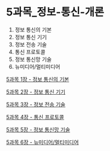 # 5과목_정보-통신-개론

1. 정보 통신의 기본
2. 정보 통신 기기
3. 정보 전송 기술
4. 통신 프로토콜
5. 정보 통신망 기술
6. 뉴미디어/멀티미디어

[5과목 1장 - 정보 통신의 기본](5%E1%84%80%E1%85%AA%E1%84%86%E1%85%A9%E1%86%A8_%E1%84%8C%E1%85%A5%E1%86%BC%E1%84%87%E1%85%A9-%E1%84%90%E1%85%A9%E1%86%BC%E1%84%89%E1%85%B5%E1%86%AB-%E1%84%80%E1%85%A2%E1%84%85%E1%85%A9%E1%86%AB%20ceeae2f684b243ebab056118fb656199/5%E1%84%80%E1%85%AA%E1%84%86%E1%85%A9%E1%86%A8%201%E1%84%8C%E1%85%A1%E1%86%BC%20-%20%E1%84%8C%E1%85%A5%E1%86%BC%E1%84%87%E1%85%A9%20%E1%84%90%E1%85%A9%E1%86%BC%E1%84%89%E1%85%B5%E1%86%AB%E1%84%8B%E1%85%B4%20%E1%84%80%E1%85%B5%E1%84%87%E1%85%A9%E1%86%AB%20e8de5be28f35433b84442f60155e8edf.md)

[5과목 2장 - 정보 통신 기기](5%E1%84%80%E1%85%AA%E1%84%86%E1%85%A9%E1%86%A8_%E1%84%8C%E1%85%A5%E1%86%BC%E1%84%87%E1%85%A9-%E1%84%90%E1%85%A9%E1%86%BC%E1%84%89%E1%85%B5%E1%86%AB-%E1%84%80%E1%85%A2%E1%84%85%E1%85%A9%E1%86%AB%20ceeae2f684b243ebab056118fb656199/5%E1%84%80%E1%85%AA%E1%84%86%E1%85%A9%E1%86%A8%202%E1%84%8C%E1%85%A1%E1%86%BC%20-%20%E1%84%8C%E1%85%A5%E1%86%BC%E1%84%87%E1%85%A9%20%E1%84%90%E1%85%A9%E1%86%BC%E1%84%89%E1%85%B5%E1%86%AB%20%E1%84%80%E1%85%B5%E1%84%80%E1%85%B5%20f139d9c24c7741aeadd578d7b775d1da.md)

[5과목 3장 - 정보 전송 기술](5%E1%84%80%E1%85%AA%E1%84%86%E1%85%A9%E1%86%A8_%E1%84%8C%E1%85%A5%E1%86%BC%E1%84%87%E1%85%A9-%E1%84%90%E1%85%A9%E1%86%BC%E1%84%89%E1%85%B5%E1%86%AB-%E1%84%80%E1%85%A2%E1%84%85%E1%85%A9%E1%86%AB%20ceeae2f684b243ebab056118fb656199/5%E1%84%80%E1%85%AA%E1%84%86%E1%85%A9%E1%86%A8%203%E1%84%8C%E1%85%A1%E1%86%BC%20-%20%E1%84%8C%E1%85%A5%E1%86%BC%E1%84%87%E1%85%A9%20%E1%84%8C%E1%85%A5%E1%86%AB%E1%84%89%E1%85%A9%E1%86%BC%20%E1%84%80%E1%85%B5%E1%84%89%E1%85%AE%E1%86%AF%200f266e1b3cbe4d75b957a76b1093b8b5.md)

[5과목 4장 - 통신 프로토콜](5%E1%84%80%E1%85%AA%E1%84%86%E1%85%A9%E1%86%A8_%E1%84%8C%E1%85%A5%E1%86%BC%E1%84%87%E1%85%A9-%E1%84%90%E1%85%A9%E1%86%BC%E1%84%89%E1%85%B5%E1%86%AB-%E1%84%80%E1%85%A2%E1%84%85%E1%85%A9%E1%86%AB%20ceeae2f684b243ebab056118fb656199/5%E1%84%80%E1%85%AA%E1%84%86%E1%85%A9%E1%86%A8%204%E1%84%8C%E1%85%A1%E1%86%BC%20-%20%E1%84%90%E1%85%A9%E1%86%BC%E1%84%89%E1%85%B5%E1%86%AB%20%E1%84%91%E1%85%B3%E1%84%85%E1%85%A9%E1%84%90%E1%85%A9%E1%84%8F%E1%85%A9%E1%86%AF%201827e0b99f7149a7a9d4cbc6dcdf202a.md)

[5과목 5장 - 정보 통신망 기술](5%E1%84%80%E1%85%AA%E1%84%86%E1%85%A9%E1%86%A8_%E1%84%8C%E1%85%A5%E1%86%BC%E1%84%87%E1%85%A9-%E1%84%90%E1%85%A9%E1%86%BC%E1%84%89%E1%85%B5%E1%86%AB-%E1%84%80%E1%85%A2%E1%84%85%E1%85%A9%E1%86%AB%20ceeae2f684b243ebab056118fb656199/5%E1%84%80%E1%85%AA%E1%84%86%E1%85%A9%E1%86%A8%205%E1%84%8C%E1%85%A1%E1%86%BC%20-%20%E1%84%8C%E1%85%A5%E1%86%BC%E1%84%87%E1%85%A9%20%E1%84%90%E1%85%A9%E1%86%BC%E1%84%89%E1%85%B5%E1%86%AB%E1%84%86%E1%85%A1%E1%86%BC%20%E1%84%80%E1%85%B5%E1%84%89%E1%85%AE%E1%86%AF%20b552bc90afe64c7887ca4cb3df5e7e9c.md)

[5과목 6장 - 뉴미디어/멀티미디어](5%E1%84%80%E1%85%AA%E1%84%86%E1%85%A9%E1%86%A8_%E1%84%8C%E1%85%A5%E1%86%BC%E1%84%87%E1%85%A9-%E1%84%90%E1%85%A9%E1%86%BC%E1%84%89%E1%85%B5%E1%86%AB-%E1%84%80%E1%85%A2%E1%84%85%E1%85%A9%E1%86%AB%20ceeae2f684b243ebab056118fb656199/5%E1%84%80%E1%85%AA%E1%84%86%E1%85%A9%E1%86%A8%206%E1%84%8C%E1%85%A1%E1%86%BC%20-%20%E1%84%82%E1%85%B2%E1%84%86%E1%85%B5%E1%84%83%E1%85%B5%E1%84%8B%E1%85%A5%20%E1%84%86%E1%85%A5%E1%86%AF%E1%84%90%E1%85%B5%E1%84%86%E1%85%B5%E1%84%83%E1%85%B5%E1%84%8B%E1%85%A5%20d0af5388c9bf481a9a1f6431dfdbdbb0.md)